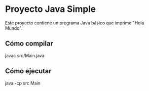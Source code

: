 # Proyecto Java Simple

Este proyecto contiene un programa Java básico que imprime "Hola Mundo".

## Cómo compilar

javac src/Main.java

## Cómo ejecutar

java -cp src Main
